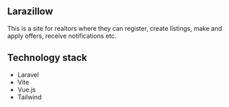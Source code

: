 ## Larazillow

This is a site for realtors where they can register, create listings, make and apply offers, receive notifications etc.

## Technology stack

- Laravel
- Vite
- Vue.js
- Tailwind
